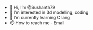- 👋 Hi, I’m @Sushanth79
- 👀 I’m interested in 3d modelling, coding
- 🌱 I’m currently learning C lang
- 📫 How to reach me - Email

<!---
Sushanth79/Sushanth79 is a ✨ special ✨ repository because its `README.md` (this file) appears on your GitHub profile.
You can click the Preview link to take a look at your changes.
--->
